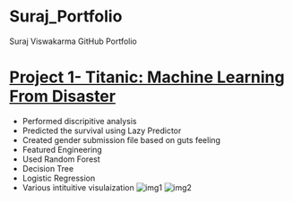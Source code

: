 # Suraj_Portfolio
Suraj Viswakarma GitHub Portfolio 

# [Project 1- Titanic: Machine Learning From Disaster](https://www.google.com) 
* Performed discripitive analysis 
* Predicted the survival using Lazy Predictor
* Created gender submission file based on guts feeling
* Featured Engineering 
* Used Random Forest 
* Decision Tree
* Logistic Regression 
* Various intituitive visulaization 
![img1](https://github.com/SurajViswakarma/Projects-/blob/main/Images/Titanic%2001.jpg)
![img2](https://github.com/SurajViswakarma/Projects-/blob/main/Images/Titanic%2002.png)
